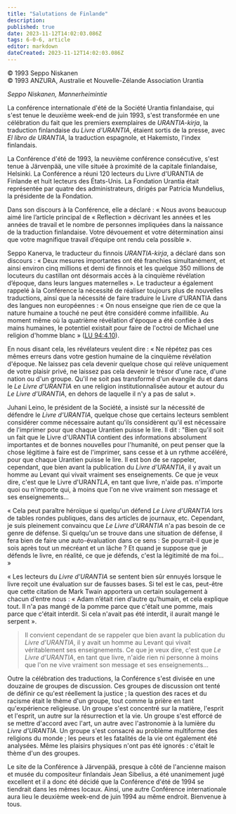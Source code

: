 ```yaml
---
title: "Salutations de Finlande"
description: 
published: true
date: 2023-11-12T14:02:03.086Z
tags: 6-0-6, article
editor: markdown
dateCreated: 2023-11-12T14:02:03.086Z
---
```


<p class="v-card v-sheet theme--light gray lighten-3 px-2 py-1">© 1993 Seppo Niskanen<br>© 1993 ANZURA, Australie et Nouvelle-Zélande Association Urantia</p>


_Seppo Niskanen, Mannerheimintie_

La conférence internationale d'été de la Société Urantia finlandaise, qui s'est tenue le deuxième week-end de juin 1993, s'est transformée en une célébration du fait que les premiers exemplaires de _URANTIA-kirja_, la traduction finlandaise du _Livre d'URANTIA_, étaient sortis de la presse, avec _El libro de URANTIA_, la traduction espagnole, et Hakemisto, l'index finlandais.

La Conférence d'été de 1993, la neuvième conférence consécutive, s'est tenue à Järvenpää, une ville située à proximité de la capitale finlandaise, Helsinki. La Conférence a réuni 120 lecteurs du Livre d'URANTIA de Finlande et huit lecteurs des États-Unis. La Fondation Urantia était représentée par quatre des administrateurs, dirigés par Patricia Mundelius, la présidente de la Fondation.

Dans son discours à la Conférence, elle a déclaré : « Nous avons beaucoup aimé lire l’article principal de « Reflection » décrivant les années et les années de travail et le nombre de personnes impliquées dans la naissance de la traduction finlandaise. Votre dévouement et votre détermination ainsi que votre magnifique travail d’équipe ont rendu cela possible ».

Seppo Kanerva, le traducteur du finnois _URANTIA-kirja_, a déclaré dans son discours : « Deux mesures importantes ont été franchies simultanément, et ainsi environ cinq millions et demi de finnois et les quelque 350 millions de locuteurs du castillan ont désormais accès à la cinquième révélation d’époque, dans leurs langues maternelles ». Le traducteur a également rappelé à la Conférence la nécessité de réaliser toujours plus de nouvelles traductions, ainsi que la nécessité de faire traduire le Livre d'URANTIA dans des langues non européennes : « On nous enseigne que rien de ce que la nature humaine a touché ne peut être considéré comme infaillible. Au moment même où la quatrième révélation d'époque a été confiée à des mains humaines, le potentiel existait pour faire de l'octroi de Michael une religion d'homme blanc » ([LU 94:4.10](/fr/The_Urantia_Book/94#p4_10)).

En nous disant cela, les révélateurs veulent dire : « Ne répétez pas ces mêmes erreurs dans votre gestion humaine de la cinquième révélation d'époque. Ne laissez pas cela devenir quelque chose qui relève uniquement de votre plaisir privé, ne laissez pas cela devenir le trésor d'une race, d'une nation ou d'un groupe. Qu'il ne soit pas transformé d'un évangile du et dans le _Le Livre d'URANTIA_ en une religion institutionnalisée autour et autour du _Le Livre d'URANTIA_, en dehors de laquelle il n'y a pas de salut ».

Juhani Leino, le président de la Société, a insisté sur la nécessité de défendre le _Livre d'URANTIA_, quelque chose que certains lecteurs semblent considérer comme nécessaire autant qu'ils considèrent qu'il est nécessaire de l'imprimer pour que chaque Urantien puisse le lire. Il dit : "Bien qu'il soit un fait que le Livre d'URANTIA contient des informations absolument importantes et de bonnes nouvelles pour l'humanité, on peut penser que la chose légitime à faire est de l'imprimer, sans cesse et à un rythme accéléré, pour que chaque Urantien puisse le lire. Il est bon de se rappeler, cependant, que bien avant la publication du _Livre d'URANTIA_, il y avait un homme au Levant qui vivait vraiment ses enseignements. Ce que je veux dire, c'est que le Livre d'URAN$T L A$, en tant que livre, n'aide pas. n'importe quoi ou n'importe qui, à moins que l'on ne vive vraiment son message et ses enseignements...

« Cela peut paraître héroïque si quelqu'un défend _Le Livre d'URANTIA_ lors de tables rondes publiques, dans des articles de journaux, etc. Cependant, je suis pleinement convaincu que _Le Livre d'URANTIA_ n'a pas besoin de ce genre de défense. Si quelqu'un se trouve dans une situation de défense, il fera bien de faire une auto-évaluation dans ce sens : Se pourrait-il que je sois après tout un mécréant et un lâche ? Et quand je suppose que je défends le livre, en réalité, ce que je défends, c'est la légitimité de ma foi... »

« Les lecteurs du _Livre d'URANTIA_ se sentent bien sûr ennuyés lorsque le livre reçoit une évaluation sur de fausses bases. Si tel est le cas, peut-être que cette citation de Mark Twain apportera un certain soulagement à chacun d’entre nous : « Adam n’était rien d’autre qu’humain, et cela explique tout. Il n'a pas mangé de la pomme parce que c'était une pomme, mais parce que c'était interdit. Si cela n'avait pas été interdit, il aurait mangé le serpent ».

> Il convient cependant de se rappeler que bien avant la publication du _Livre d'URANTIA_, il y avait un homme au Levant qui vivait véritablement ses enseignements. Ce que je veux dire, c'est que _Le Livre d'URANTIA_, en tant que livre, n'aide rien ni personne à moins que l'on ne vive vraiment son message et ses enseignements...

Outre la célébration des traductions, la Conférence s'est divisée en une douzaine de groupes de discussion. Ces groupes de discussion ont tenté de définir ce qu'est réellement la justice ; la question des races et du racisme était le thème d'un groupe, tout comme la prière en tant qu'expérience religieuse. Un groupe s'est concentré sur la matière, l'esprit et l'esprit, un autre sur la résurrection et la vie. Un groupe s'est efforcé de se mettre d'accord avec l'art, un autre avec l'astronomie à la lumière du _Livre d'URANTIA_. Un groupe s'est consacré au problème multiforme des religions du monde ; les peurs et les fatalités de la vie ont également été analysées. Même les plaisirs physiques n'ont pas été ignorés : c'était le thème d'un des groupes.

Le site de la Conférence à Järvenpää, presque à côté de l'ancienne maison et musée du compositeur finlandais Jean Sibelius, a été unanimement jugé excellent et il a donc été décidé que la Conférence d'été de 1994 se tiendrait dans les mêmes locaux. Ainsi, une autre Conférence internationale aura lieu le deuxième week-end de juin 1994 au même endroit. Bienvenue à tous.

